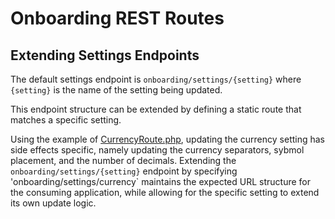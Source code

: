 # Onboarding REST Routes

## Extending Settings Endpoints

The default settings endpoint is `onboarding/settings/{setting}` where `{setting}` is the name of the setting being updated.

This endpoint structure can be extended by defining a static route that matches a specific setting.

Using the example of [CurrencyRoute.php](CurrencyRoute.php), updating the currency setting has side effects specific, namely updating the currency separators, sybmol placement, and the number of decimals. Extending the `onboarding/settings/{setting}` endpoint by specifying 'onboarding/settings/currency` maintains the expected URL structure for the consuming application, while allowing for the specific setting to extend its own update logic.